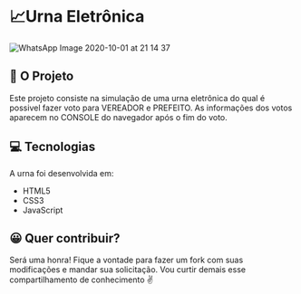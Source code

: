 # :chart_with_upwards_trend:Urna Eletrônica

![WhatsApp Image 2020-10-01 at 21 14 37](https://user-images.githubusercontent.com/47336657/94875428-34bf7700-042b-11eb-91c6-0935adae6eae.jpeg)

## :page_with_curl: O Projeto
Este projeto consiste na simulação de uma urna eletrônica do qual é possivel fazer voto para VEREADOR e PREFEITO. As informações dos votos aparecem no CONSOLE do navegador após o fim do voto.

## :computer: Tecnologias
A urna foi desenvolvida em: 
- HTML5
- CSS3
- JavaScript

## :grinning: Quer contribuir?
Será uma honra! Fique a vontade para fazer um fork com suas modificações e mandar sua solicitação. Vou curtir demais esse compartilhamento de conhecimento :v:
